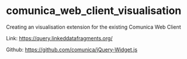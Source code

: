 # comunica_web_client_visualisation

Creating an visualisation extension for the existing Comunica Web Client

Link: https://query.linkeddatafragments.org/ 

Github: https://github.com/comunica/jQuery-Widget.js
